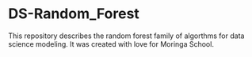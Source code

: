 # DS-Random_Forest

This repository describes the random forest family of algorthms for data science modeling. It was created with love for Moringa School.
